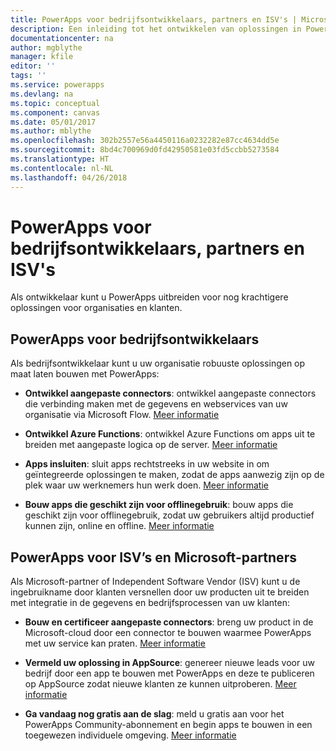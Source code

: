 ```yaml
---
title: PowerApps voor bedrijfsontwikkelaars, partners en ISV's | Microsoft Docs
description: Een inleiding tot het ontwikkelen van oplossingen in PowerApps.
documentationcenter: na
author: mgblythe
manager: kfile
editor: ''
tags: ''
ms.service: powerapps
ms.devlang: na
ms.topic: conceptual
ms.component: canvas
ms.date: 05/01/2017
ms.author: mblythe
ms.openlocfilehash: 302b2557e56a4450116a0232282e87cc4634dd5e
ms.sourcegitcommit: 8bd4c700969d0fd42950581e03fd5ccbb5273584
ms.translationtype: HT
ms.contentlocale: nl-NL
ms.lasthandoff: 04/26/2018
---
```

# <a name="powerapps-for-enterprise-developers-partners-and-isvs"></a>PowerApps voor bedrijfsontwikkelaars, partners en ISV's

Als ontwikkelaar kunt u PowerApps uitbreiden voor nog krachtigere oplossingen voor organisaties en klanten.

## <a name="powerapps-for-enterprise-developers"></a>PowerApps voor bedrijfsontwikkelaars

Als bedrijfsontwikkelaar kunt u uw organisatie robuuste oplossingen op maat laten bouwen met PowerApps:

- **Ontwikkel aangepaste connectors**: ontwikkel aangepaste connectors die verbinding maken met de gegevens en webservices van uw organisatie via Microsoft Flow. [Meer informatie](https://docs.microsoft.com/connectors/custom-connectors/)

- **Ontwikkel Azure Functions**: ontwikkel Azure Functions om apps uit te breiden met aangepaste logica op de server. [Meer informatie](https://docs.microsoft.com/azure/azure-functions/functions-powerapps-scenario)

- **Apps insluiten**: sluit apps rechtstreeks in uw website in om geïntegreerde oplossingen te maken, zodat de apps aanwezig zijn op de plek waar uw werknemers hun werk doen. [Meer informatie](embed-apps-dev.md)

- **Bouw apps die geschikt zijn voor offlinegebruik**: bouw apps die geschikt zijn voor offlinegebruik, zodat uw gebruikers altijd productief kunnen zijn, online en offline. [Meer informatie](offline-apps.md)

## <a name="powerapps-for-isvs-and-microsoft-partners"></a>PowerApps voor ISV’s en Microsoft-partners

Als Microsoft-partner of Independent Software Vendor (ISV) kunt u de ingebruikname door klanten versnellen door uw producten uit te breiden met integratie in de gegevens en bedrijfsprocessen van uw klanten:

- **Bouw en certificeer aangepaste connectors**: breng uw product in de Microsoft-cloud door een connector te bouwen waarmee PowerApps met uw service kan praten. [Meer informatie](https://docs.microsoft.com/connectors/custom-connectors/submit-certification)

- **Vermeld uw oplossing in AppSource**: genereer nieuwe leads voor uw bedrijf door een app te bouwen met PowerApps en deze te publiceren op AppSource zodat nieuwe klanten ze kunnen uitproberen. [Meer informatie](dev-appsource-test-drive.md)

- **Ga vandaag nog gratis aan de slag**: meld u gratis aan voor het PowerApps Community-abonnement en begin apps te bouwen in een toegewezen individuele omgeving. [Meer informatie](../dev-community-plan.md)